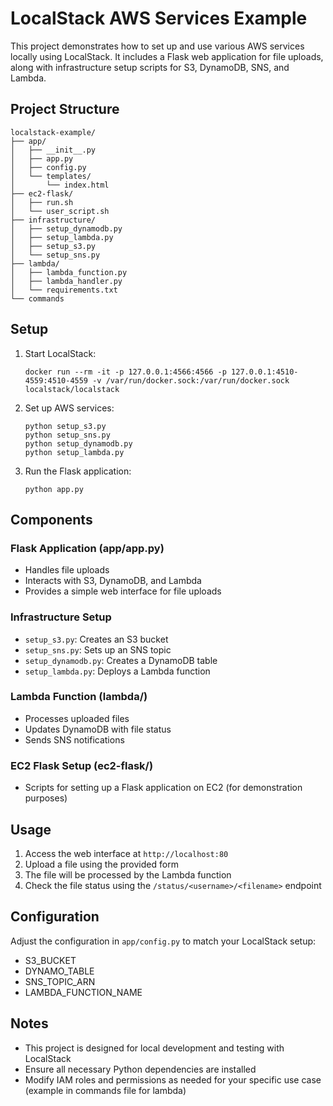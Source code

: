# LocalStack AWS Services Example

This project demonstrates how to set up and use various AWS services locally using LocalStack. It includes a Flask web application for file uploads, along with infrastructure setup scripts for S3, DynamoDB, SNS, and Lambda.

## Project Structure

```
localstack-example/
├── app/
│   ├── __init__.py
│   ├── app.py
│   ├── config.py
│   └── templates/
│       └── index.html
├── ec2-flask/
│   ├── run.sh
│   └── user_script.sh
├── infrastructure/
│   ├── setup_dynamodb.py
│   ├── setup_lambda.py
│   ├── setup_s3.py
│   └── setup_sns.py
├── lambda/
│   ├── lambda_function.py
│   ├── lambda_handler.py
│   └── requirements.txt
└── commands
```

## Setup

1. Start LocalStack:
   ```
   docker run --rm -it -p 127.0.0.1:4566:4566 -p 127.0.0.1:4510-4559:4510-4559 -v /var/run/docker.sock:/var/run/docker.sock localstack/localstack
   ```

2. Set up AWS services:
   ```
   python setup_s3.py
   python setup_sns.py
   python setup_dynamodb.py
   python setup_lambda.py
   ```

3. Run the Flask application:
   ```
   python app.py
   ```

## Components

### Flask Application (app/app.py)
- Handles file uploads
- Interacts with S3, DynamoDB, and Lambda
- Provides a simple web interface for file uploads

### Infrastructure Setup
- `setup_s3.py`: Creates an S3 bucket
- `setup_sns.py`: Sets up an SNS topic
- `setup_dynamodb.py`: Creates a DynamoDB table
- `setup_lambda.py`: Deploys a Lambda function

### Lambda Function (lambda/)
- Processes uploaded files
- Updates DynamoDB with file status
- Sends SNS notifications

### EC2 Flask Setup (ec2-flask/)
- Scripts for setting up a Flask application on EC2 (for demonstration purposes)

## Usage

1. Access the web interface at `http://localhost:80`
2. Upload a file using the provided form
3. The file will be processed by the Lambda function
4. Check the file status using the `/status/<username>/<filename>` endpoint

## Configuration

Adjust the configuration in `app/config.py` to match your LocalStack setup:

- S3_BUCKET
- DYNAMO_TABLE
- SNS_TOPIC_ARN
- LAMBDA_FUNCTION_NAME

## Notes

- This project is designed for local development and testing with LocalStack
- Ensure all necessary Python dependencies are installed
- Modify IAM roles and permissions as needed for your specific use case (example in commands file for lambda)
